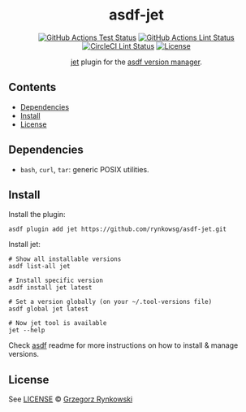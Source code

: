 <div align="center">

# asdf-jet
[![GitHub Actions Test Status][ci-actions-test-badge]][ci-actions-test]
[![GitHub Actions Lint Status][ci-actions-lint-badge]][ci-actions-lint]
[![CircleCI Lint Status][ci-circleci-lint-badge]][ci-circleci-lint]
[![License][license-badge]][license]

[jet][jet-repo] plugin for the [asdf version manager][asdf-website].

</div>

## Contents

- [Dependencies](#dependencies)
- [Install](#install)
- [License](#license)

## Dependencies

- `bash`, `curl`, `tar`: generic POSIX utilities.

## Install

Install the plugin:

```shell
asdf plugin add jet https://github.com/rynkowsg/asdf-jet.git
```

Install jet:

```shell
# Show all installable versions
asdf list-all jet

# Install specific version
asdf install jet latest

# Set a version globally (on your ~/.tool-versions file)
asdf global jet latest

# Now jet tool is available
jet --help
```

Check [asdf][asdf-repo] readme for more instructions on how to install & manage versions.

## License

See [LICENSE](LICENSE) © [Grzegorz Rynkowski][gh-profile-rynkowsg]

[asdf-repo]: https://github.com/asdf-vm/asdf
[asdf-website]: https://asdf-vm.com
[ci-actions-lint-badge]: https://github.com/rynkowsg/asdf-jet/actions/workflows/lint.yml/badge.svg
[ci-actions-lint]: https://github.com/rynkowsg/asdf-jet/actions/workflows/lint.yml
[ci-actions-test-badge]: https://github.com/rynkowsg/asdf-jet/actions/workflows/test.yml/badge.svg
[ci-actions-test]: https://github.com/rynkowsg/asdf-jet/actions/workflows/test.yml
[ci-circleci-lint-badge]: https://circleci.com/gh/rynkowsg/asdf-jet.svg?style=shield
[ci-circleci-lint]: https://circleci.com/gh/rynkowsg/asdf-jet
[gh-profile-rynkowsg]: https://github.com/rynkowsg
[jet-repo]: https://github.com/borkdude/jet
[license-badge]: https://img.shields.io/badge/license-MIT-lightgrey.svg
[license]: LICENSE
